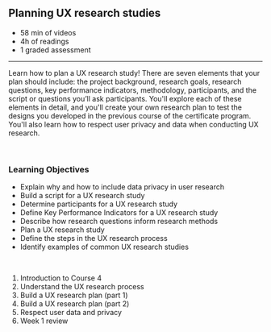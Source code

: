 ## Planning UX research studies

-   58 min of videos
-   4h of readings
-   1 graded assessment

<hr>

Learn how to plan a UX research study! There are seven elements that your plan should include: the project background, research goals, research questions, key performance indicators, methodology, participants, and the script or questions you’ll ask participants. You'll explore each of these elements in detail, and you'll create your own research plan to test the designs you developed in the previous course of the certificate program. You'll also learn how to respect user privacy and data when conducting UX research.

<br>

### Learning Objectives

-   Explain why and how to include data privacy in user research
-   Build a script for a UX research study
-   Determine participants for a UX research study
-   Define Key Performance Indicators for a UX research study
-   Describe how research questions inform research methods
-   Plan a UX research study
-   Define the steps in the UX research process
-   Identify examples of common UX research studies

<br>

1. Introduction to Course 4
2. Understand the UX research process
3. Build a UX research plan (part 1)
4. Build a UX research plan (part 2)
5. Respect user data and privacy
6. Week 1 review
